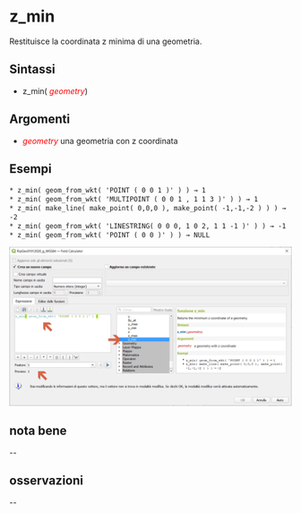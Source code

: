 # z_min

Restituisce la coordinata z minima di una geometria.

## Sintassi

* z_min( _<span style="color:red;">geometry</span>_)

## Argomenti

*  _<span style="color:red;">geometry</span>_ una geometria con z coordinata

## Esempi

```
* z_min( geom_from_wkt( 'POINT ( 0 0 1 )' ) ) → 1
* z_min( geom_from_wkt( 'MULTIPOINT ( 0 0 1 , 1 1 3 )' ) ) → 1
* z_min( make_line( make_point( 0,0,0 ), make_point( -1,-1,-2 ) ) ) → -2
* z_min( geom_from_wkt( 'LINESTRING( 0 0 0, 1 0 2, 1 1 -1 )' ) ) → -1
* z_min( geom_from_wkt( 'POINT ( 0 0 )' ) ) → NULL
```

![](../../img/geometria/z_min/z_min1.png)

## nota bene

--

## osservazioni

--
